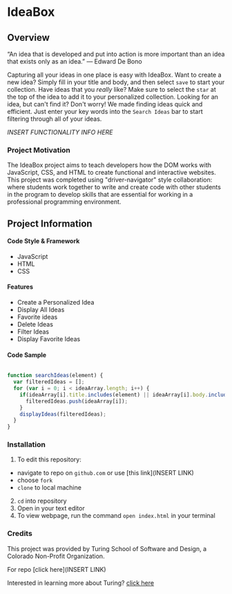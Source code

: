 # IdeaBox

## Overview

“An idea that is developed and put into action is more important than an idea that exists only as an idea.”
 ― Edward De Bono

Capturing all your ideas in one place is easy with IdeaBox. Want to create a new idea? Simply fill in your title and body, and then select `save` to start your collection. Have ideas that you *really* like? Make sure to select the `star` at the top of the idea to add it to your personalized collection. Looking for an idea, but can't find it? Don't worry! We made finding ideas quick and efficient. Just enter your key words into the `Search Ideas` bar to start filtering through all of your ideas.

*INSERT FUNCTIONALITY INFO HERE*

### Project Motivation

The IdeaBox project aims to teach developers how the DOM works with JavaScript, CSS, and HTML to create functional and interactive websites. This project was completed using "driver-navigator" style collaboration: where students work together to write and create code with other students in the program to develop skills that are essential for working in a professional programming environment.


## Project Information
#### Code Style & Framework
* JavaScript
* HTML
* CSS

#### Features
* Create a Personalized Idea
* Display All Ideas
* Favorite ideas
* Delete Ideas
* Filter Ideas
* Display Favorite Ideas

#### Code Sample

```javascript

function searchIdeas(element) {
  var filteredIdeas = [];
  for (var i = 0; i < ideaArray.length; i++) {
    if(ideaArray[i].title.includes(element) || ideaArray[i].body.includes(element)) {
      filteredIdeas.push(ideaArray[i]);
    }
    displayIdeas(filteredIdeas);
  }
}
```

### Installation

1. To edit this repository:
  * navigate to repo on `github.com` or use [this link](INSERT LINK)
  * choose `fork`
  * `clone` to local machine
2. `cd` into repository
3. Open in your text editor
4. To view webpage, run the command `open index.html` in your terminal

### Credits

This project was provided by Turing School of Software and Design, a Colorado Non-Profit Organization.

For repo [click here](INSERT LINK)

Interested in learning more about Turing? [click here](https://turing.edu/)
